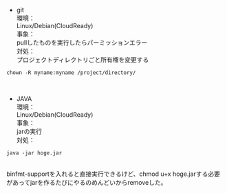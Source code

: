 - git  
環境：  
Linux/Debian(CloudReady)  
事象：  
pullしたものを実行したらパーミッションエラー  
対処：  
プロジェクトディレクトリごと所有権を変更する   
~~~
chown -R myname:myname /project/directory/
~~~
<br>

- JAVA  
環境：  
Linux/Debian(CloudReady)  
事象：  
jarの実行  
対処：  
~~~
java -jar hoge.jar
~~~
<br>
binfmt-supportを入れると直接実行できるけど、chmod u+x hoge.jarする必要があってjarを作るたびにやるのめんどいからremoveした。  
<br>

